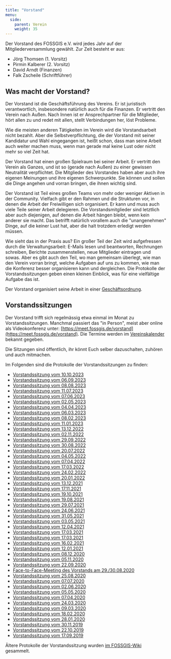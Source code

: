 ```yaml
---
title: "Vorstand"
menu:
  side:
    parent: Verein
    weight: 35
---
```


Der Vorstand des FOSSGIS e.V. wird jedes Jahr auf der Mitgliederversammlung
gewählt. Zur Zeit besteht er aus:

* Jörg Thomsen (1. Vorsitz)
* Pirmin Kalberer (2. Vorsitz)
* David Arndt (Finanzen)
* Falk Zscheile (Schriftführer)

## Was macht der Vorstand?

Der Vorstand ist die Geschäftsführung des Vereins. Er ist juristisch
verantwortlich, insbesondere natürlich auch für die Finanzen. Er vertritt den
Verein nach Außen. Nach Innen ist er Ansprechpartner für die Mitglieder, hört
allen zu und redet mit allen, stellt Verbindungen her, löst Probleme.

Wie die meisten anderen Tätigkeiten im Verein wird die Vorstandsarbeit nicht
bezahlt. Aber die Selbstverpflichtung, die der Vorstand mit seiner Kandidatur
und Wahl eingegangen ist, heißt schon, dass man seine Arbeit auch weiter machen
muss, wenn man gerade mal keine Lust oder nicht mehr so viel Zeit hat.

Der Vorstand hat einen großen Spielraum bei seiner Arbeit. Er vertritt den
Verein als Ganzes, und ist so (gerade nach Außen) zu einer gewissen Neutralität
verpflichtet. Die Mitglieder des Vorstandes haben aber auch ihre eigenen
Meinungen und ihre eigenen Schwerpunkte. Sie können und sollen die Dinge
angehen und vorran bringen, die ihnen wichtig sind.

Der Vorstand ist Teil eines großen Teams von mehr oder weniger Aktiven in der
Community. Vielfach gibt er den Rahmen und die Strukturen vor, in denen die
Arbeit der Freiwilligen sich organisiert. Er kann und muss auch viele Teile
seiner Arbeit delegieren. Die Vorstandsmitglieder sind letztlich aber auch
diejenigen, auf denen die Arbeit hängen bleibt, wenn kein anderer sie macht.
Das betrifft natürlich vorallem auch die "unangenehmen" Dinge, auf die keiner
Lust hat, aber die halt trotzdem erledigt werden müssen.

Wie sieht das in der Praxis aus? Ein großer Teil der Zeit wird aufgefressen
durch die Verwaltungsarbeit: E-Mails lesen und beantworten, Rechnungen
schreiben, Berichte zusammenstellen, neue Mitglieder eintragen und sowas. Aber
es gibt auch den Teil, wo man gemeinsam überlegt, wie man den Verein vorran
bringt, welche Aufgaben auf uns zu kommen, wie man die Konferenz besser
organisieren kann und dergleichen. Die Protokolle der Vorstandssitzungen
geben einen kleinen Einblick, was für eine vielfältige Aufgabe das ist.

Der Vorstand organisiert seine Arbeit in einer
[Geschäftsordnung](geschäftsordnung-vorstand).

## Vorstandssitzungen

Der Vorstand trifft sich regelmässig etwa einmal im Monat zu
Vorstandssitzungen. Manchmal passiert das "in Person", meist aber online
als Videokonferenz unter: [https://meet.fossgis.de/vorstand](https://meet.fossgis.de/vorstand). Die Termine werden im [Vereinskalender](https://fossgis.de/aktivit%C3%A4ten/termine/) bekannt gegeben.

Die Sitzungen sind öffentlich, ihr könnt Euch selber dazuschalten, zuhören und
auch mitmachen. 

Im Folgenden sind die Protokolle der Vorstandssitzungen zu finden:

* [Vorstandssitzung vom 10.10.2023](2023-10-10-protokoll-vorstandssitzung)
* [Vorstandssitzung vom 06.09.2023](2023-09-06-protokoll-vorstandssitzung)
* [Vorstandssitzung vom 08.08.2023](2023-08-08-protokoll-vorstandssitzung)
* [Vorstandssitzung vom 11.07.2023](2023-07-11-protokoll-vorstandssitzung)
* [Vorstandssitzung vom 07.06.2023](2023-06-07-protokoll-vorstandssitzung)
* [Vorstandssitzung vom 02.05.2023](2023-05-02-protokoll-vorstandssitzung)
* [Vorstandssitzung vom 04.04.2023](2023-04-04-protokoll-vorstandssitzung)
* [Vorstandssitzung vom 06.03.2023](2023-03-06-protokoll-vorstandssitzung)
* [Vorstandssitzung vom 08.02.2023](2023-02-08-protokoll-vorstandssitzung)
* [Vorstandssitzung vom 11.01.2023](2023-01-11-protokoll-vorstandssitzung)
* [Vorstandssitzung vom 13.12.2022](2022-12-13-protokoll-vorstandssitzung)
* [Vorstandssitzung vom 02.11.2022](2022-11-02-protokoll-vorstandssitzung)
* [Vorstandssitzung vom 29.09.2022](2022-09-29-protokoll-vorstandssitzung)
* [Vorstandssitzung vom 30.08.2022](2022-08-30-protokoll-vorstandssitzung)
* [Vorstandssitzung vom 20.07.2022](2022-07-20-protokoll-vorstandssitzung)
* [Vorstandssitzung vom 04.05.2022](2022-05-04-protokoll-vorstandssitzung)
* [Vorstandssitzung vom 07.04.2022](2022-04-07-protokoll-vorstandssitzung)
* [Vorstandssitzung vom 17.03.2022](2022-03-17-protokoll-vorstandssitzung)
* [Vorstandssitzung vom 24.02.2022](2022-02-24-protokoll-vorstandssitzung)
* [Vorstandssitzung vom 20.01.2022](2022-01-20-protokoll-vorstandssitzung)
* [Vorstandssitzung vom 13.12.2021](2021-12-13-protokoll-vorstandssitzung)
* [Vorstandssitzung vom 17.11.2021](2021-11-17-protokoll-vorstandssitzung)
* [Vorstandssitzung vom 19.10.2021](2021-10-19-protokoll-vorstandssitzung)
* [Vorstandssitzung vom 19.08.2021](2021-08-19-protokoll-vorstandssitzung)
* [Vorstandssitzung vom 29.07.2021](2021-07-29-protokoll-vorstandssitzung)
* [Vorstandssitzung vom 24.06.2021](2021-06-24-protokoll-vorstandssitzung)
* [Vorstandssitzung vom 31.05.2021](2021-05-31-protokoll-vorstandssitzung)
* [Vorstandssitzung vom 03.05.2021](2021-05-03-protokoll-vorstandssitzung)
* [Vorstandssitzung vom 12.04.2021](2021-04-12-protokoll-vorstandssitzung)
* [Vorstandssitzung vom 17.03.2021](2021-03-17-protokoll-vorstandssitzung)
* [Vorstandssitzung vom 17.03.2021](2021-03-17-protokoll-vorstandssitzung)
* [Vorstandssitzung vom 16.02.2021](2021-02-16-protokoll-vorstandssitzung)
* [Vorstandssitzung vom 12.01.2021](2021-01-12-protokoll-vorstandssitzung)
* [Vorstandssitzung vom 08.12.2020](2020-12-08-protokoll-vorstandssitzung)
* [Vorstandssitzung vom 05.11.2020](2020-11-05-protokoll-vorstandssitzung)
* [Vorstandssitzung vom 22.09.2020](2020-09-22-protokoll-vorstandssitzung)
* [Face-to-Face-Meeting des Vorstands am 29./30.08.2020](2020-08-29_30-protokoll-face-to-face)
* [Vorstandssitzung vom 25.08.2020](2020-08-25-protokoll-vorstandssitzung)
* [Vorstandssitzung vom 07.07.2020](2020-07-07-protokoll-vorstandssitzung)
* [Vorstandssitzung vom 02.06.2020](2020-06-02-protokoll-vorstandssitzung)
* [Vorstandssitzung vom 05.05.2020](2020-05-05-protokoll-vorstandssitzung)
* [Vorstandssitzung vom 07.04.2020](2020-04-07-protokoll-vorstandssitzung)
* [Vorstandssitzung vom 24.03.2020](2020-03-24-protokoll-vorstandssitzung)
* [Vorstandssitzung vom 09.03.2020](2020-03-09-protokoll-vorstandssitzung)
* [Vorstandssitzung vom 18.02.2020](2020-02-18-protokoll-vorstandssitzung)
* [Vorstandssitzung vom 28.01.2020](2020-01-28-protokoll-vorstandssitzung)
* [Vorstandssitzung vom 30.11.2019](2019-11-30-protokoll-vorstandssitzung)
* [Vorstandssitzung vom 22.10.2019](2019-10-22-protokoll-vorstandssitzung)
* [Vorstandssitzung vom 17.09.2019](2019-09-17-protokoll-vorstandssitzung)


Ältere Protokolle der Vorstandssitzung wurden [im
FOSSGIS-Wiki](https://www.fossgis.de/wiki/Kategorie:Vorstandsprotokolle)
gesammelt.

